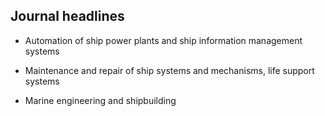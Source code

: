 ## Journal headlines
 - Automation of ship power plants and ship information management systems

 - Maintenance and repair of ship systems and mechanisms, life support systems

 - Marine engineering and shipbuilding